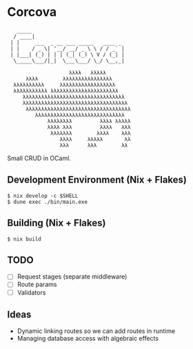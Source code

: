 # Corcova
                                           
```
   _____                              
  / ____|                             
 | |     ___  _ __ ___ _____   ____ _ 
 | |    / _ \| '__/ __/ _ \ \ / / _` |
 | |___| (_) | | | (_| (_) \ V / (_| |
  \_____\___/|_|  \___\___/ \_/ \__,_|

                    λλλλ   λλλλλ         
      λλλλ        λλλλλλλλλλλλλλλλ       
  λλλλλλλλλλ     λλλλλλλλλλλλλλλλλλ      
  λλλλλλλλλλλ λλλλλλλλλλλλλλλλλλλλλλ     
     λλλλλλλλλλλλλλλλλλλλλλλλλλλλλλλλλ   
     λλλλλλλλλλλλλλλλλλλλλλλλλλλλλλλλλλ  
      λλλλλλλλλλλλλλλλλλλλλλλλλλλλλλλλλλ 
         λλλλλλλλλλλλλλλλλλλλλλλλλλλλλ   
             λλλλλλλλ         λλλλ λλλλλ 
             λλλλ λλλ         λλλλ   λλλ 
              λλλλλλλ        λλλλ    λλλ 
                 λλλλ     λλλλλ       λλ 
                 λλλ      λλλ        λλ  
```
Small CRUD in OCaml.
## Development Environment (Nix + Flakes)
```shell
$ nix develop -c $SHELL
$ dune exec ./bin/main.exe
```

## Building (Nix + Flakes)
```shell
$ nix build
```

## TODO
- [ ] Request stages (separate middleware)
- [ ] Route params
- [ ] Validators

## Ideas
- Dynamic linking routes so we can add routes in runtime
- Managing database access with algebraic effects
